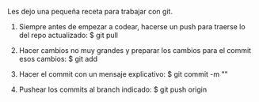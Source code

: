 Les dejo una pequeña receta para trabajar con git.

1) Siempre antes de empezar a codear, hacerse un push para traerse lo del repo actualizado:
$ git pull <nombre del branch>

2) Hacer cambios no muy grandes y preparar los cambios para el commit esos cambios:
$ git add <archivos con cambios>

3) Hacer el commit con un mensaje explicativo:
$ git commit -m "<mensaje>"

4) Pushear los commits al branch indicado:
$ git push origin <branch en donde se esta trabajando>
